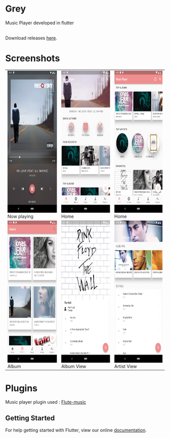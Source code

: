 # Grey
Music Player developed in flutter


<br>
Download releases <a href="https://github.com/avirias/Grey/releases">here</a>.

# Screenshots
<table>
  <tr>
    <td>
      <img src="screenshots/now_playing.png" height=450 width=253/>
      <br>
      Now playing
    </td>
    <td>
      <img src="screenshots/home1.png" height=450 width=253>
      <br>
      Home
      </td>
      <td>
      <img src="screenshots/home2.png" height=450 width=253>
        <br>
      Home
      </td>
    </tr>
  <tr>
      <td>
      <img src="screenshots/albums.png" height=450 width=253>
        <br>
      Album
      </td>
    <td>
      <img src="screenshots/album_view.png" height=450 width=253>
      <br>
      Album View
      </td>
      <td>
      <img src="screenshots/artist.png" height=450 width=253>
      <br>
      Artist View
      </td>
    </tr>
    


  </table>

# Plugins
Music player plugin used : <a href="https://github.com/iampawan/Flute-Music-Player">Flute-music</a>

## Getting Started

For help getting started with Flutter, view our online
[documentation](https://flutter.io/).

